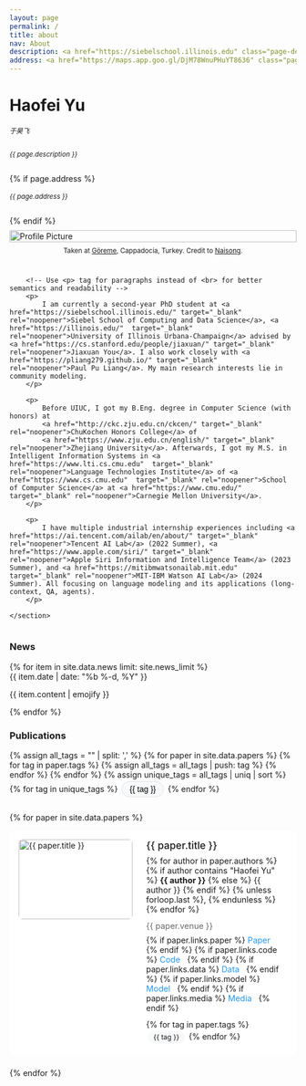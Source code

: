 ```yaml
---
layout: page
permalink: /
title: about
nav: About
description: <a href="https://siebelschool.illinois.edu" class="page-description" target="_blank">Siebel School of Computing and Data Science</a> • <a href="https://illinois.edu" class="page-description" target="_blank">University of Illinois Urbana-Champaign</a>
address: <a href="https://maps.app.goo.gl/DjM78WnuPHuYT8636" class="page-description" target="_blank">2111A, 201 N Goodwin Ave, Urbana, IL 61801</a>
---
```


<div class="col p-0 pt-4 pb-4">
  <h1 class="title text-left font-weight-bold">Haofei Yu</h1> 
  <h6 class="pb-3 m-0 mb-2" style="font-size: 0.83em;">于昊飞</h6>
  <h6 class="m-0 mb-2" style="font-size: 0.83em;">{{ page.description }}</h6>
  {% if page.address %}
      <h6 class="m-0 mb-2" style="font-size: 0.83em;">{{ page.address }}</h6>
  {% endif %}
</div>


<!-- Introduction -->

<div style="display: flex; flex-wrap: wrap;">
    <section class="profile">
        <!-- Avoid inline styles where possible and use a separate CSS file or <style> block -->
        <div class="profile-image-container">
            <!-- Use alt attribute for accessibility and descriptive image names -->
            <img class="profile-img" src="{{ '/assets/img/self_pic_2.jpg' | prepend: site.baseurl | prepend: site.url }}" alt="Profile Picture">
            <figcaption class="profile-caption" style="font-size: 0.83em;">Taken at <a href="https://en.wikipedia.org/wiki/G%C3%B6reme" target="_blank" rel="noopener">Göreme</a>, Cappadocia, Turkey. Credit to <a href="https://zns77.github.io/" target="_blank" rel="noopener">Naisong</a>.</figcaption>
        </div>

        <!-- Use <p> tag for paragraphs instead of <br> for better semantics and readability -->
        <p>
            I am currently a second-year PhD student at <a href="https://siebelschool.illinois.edu/" target="_blank" rel="noopener">Siebel School of Computing and Data Science</a>, <a href="https://illinois.edu/"  target="_blank" rel="noopener">University of Illinois Urbana-Champaign</a> advised by <a href="https://cs.stanford.edu/people/jiaxuan/" target="_blank" rel="noopener">Jiaxuan You</a>. I also work closely with <a href="https://pliang279.github.io/" target="_blank" rel="noopener">Paul Pu Liang</a>. My main research interests lie in community modeling.
        </p>

        <p>
            Before UIUC, I got my B.Eng. degree in Computer Science (with honors) at
            <a href="http://ckc.zju.edu.cn/ckcen/" target="_blank" rel="noopener">ChuKochen Honors College</a> of
            <a href="https://www.zju.edu.cn/english/" target="_blank" rel="noopener">Zhejiang University</a>. Afterwards, I got my M.S. in Intelligent Information Systems in <a href="https://www.lti.cs.cmu.edu"  target="_blank" rel="noopener">Language Technologies Institute</a> of <a href="https://www.cs.cmu.edu"  target="_blank" rel="noopener">School of Computer Science</a> at <a href="https://www.cmu.edu/" target="_blank" rel="noopener">Carnegie Mellon University</a>.
        </p>

        <p>
            I have multiple industrial internship experiences including <a href="https://ai.tencent.com/ailab/en/about/" target="_blank" rel="noopener">Tencent AI Lab</a> (2022 Summer), <a href="https://www.apple.com/siri/" target="_blank" rel="noopener">Apple Siri Information and Intelligence Team</a> (2023 Summer), and <a href="https://mitibmwatsonailab.mit.edu" target="_blank" rel="noopener">MIT-IBM Watson AI Lab</a> (2024 Summer). All focusing on language modeling and its applications (long-context, QA, agents).
        </p>

    </section>
</div>

<!-- Add CSS (either inline or preferably in a separate stylesheet) -->
<style>
.profile {
    padding: 0;
}
.profile-image-container {
    display: flex;
    flex-direction: column;
    justify-content: center; /*Center horizontally */
    align-items: center;     /* Center vertically*/
    max-width: 100%;
    padding-top: 0.5rem;
    padding-bottom: 1.5rem;
}
.profile-img {
    width: 100%;
    height: auto; /*to maintain aspect ratio*/
}
.profile-caption {
    text-align: center; /* Centers the text of the caption */
    padding-top: 0.5rem; /* Adds some space between the image and the caption */
    /* Add any additional styling you need for the caption here */
}
@media screen and (max-width: 576px) {
    .profile-image-container {
        max-width: 100%;
        padding-left: 0;
        padding-bottom: 1rem;
    }
}
.venue {
    font-size: 0.9rem;
    color: #666;
    margin-bottom: 0.5rem;
  }
  
  .paper-links {
    margin-bottom: 0.75rem;
  }
  
  .paper-link {
    display: inline-block;
    margin-right: 0.5rem;
    color: #2196f3;
    text-decoration: none;
    font-size: 0.9rem;
  }
  
  .paper-link:hover {
    text-decoration: underline;
  }

  .paper-authors {
    color: var(--global-text-color);
    font-size: 0.9rem;
    margin-bottom: 0.5rem;
  }

  .paper-authors strong {
    font-weight: bold;
  }
</style>


<!-- News -->
<div class="news mt-3 p-0">
  <h3 class="title mb-4 p-0">News</h3>
  {% for item in site.data.news limit: site.news_limit %}
    <div class="row p-0">
      <div class="col-sm-2 p-0">
        <span class="badge danger-color-dark darken-1 font-weight-bold text-uppercase align-middle date ml-3">
          {{ item.date | date: "%b %-d, %Y" }}
        </span>
      </div>
      <div class="col-sm-10 mt-2 mt-sm-0 ml-3 ml-md-0 p-0 font-weight-light text">
        <p>{{ item.content | emojify }}</p>
      </div>
    </div>
  {% endfor %}
</div>

<!-- Publications -->
<div class="publications mt-3 p-0">
  <h3 class="title mb-4 p-0">Publications</h3>

  <!-- Add the CSS -->
  <style>
    .tag-buttons {
      margin-bottom: 1.5rem;
    }
    .tag-button {
      display: inline-block;
      padding: 0.3rem 0.8rem;
      margin: 0.2rem;
      border-radius: 999px;
      font-size: 0.875rem;
      cursor: pointer;
      transition: all 0.2s;
      background-color: #f8f9fa;
      border: 1px solid #dee2e6;
    }
    .tag-button:hover {
      background-color: #e9ecef;
    }
    .tag-button.active {
      background-color: #1976d2;
      color: white;
      border-color: #1976d2;
    }
    .paper-item {
      display: flex;
      gap: 1.5rem;
      margin-bottom: 1.5rem;
      padding: 1rem;
      border-radius: 0.5rem;
      background-color: white;
      transition: all 0.2s;
      min-height: 160px;
    }
    .paper-item:hover {
      box-shadow: 0 2px 8px rgba(0,0,0,0.1);
    }
    .paper-image {
      width: 100%;
      height: 100%;
      object-fit: contain;
      border-radius: 0.375rem;
    }
    .paper-image-container {
      flex: 0 0 200px;  /* Fixed width, won't grow or shrink */
      height: 140px;    /* Fixed height */
      position: relative;
      overflow: hidden;
      border-radius: 0.375rem;
    }
    .paper-info {
      flex-grow: 1;
    }
    .paper-title {
      color: var(--global-theme-color);
      font-size: 1.1rem;
      font-weight: 500;
      text-decoration: none;
      margin-bottom: 0.5rem;
      display: block;
    }
    .paper-title:hover {
      text-decoration: underline;
    }
    .paper-authors {
      color: var(--global-text-color);
      font-size: 0.9rem;
      margin-bottom: 0.75rem;
    }
    .paper-tag {
      display: inline-block;
      padding: 0.2rem 0.6rem;
      margin: 0.2rem;
      border-radius: 999px;
      background-color: #f8f9fa;
      color: var(--global-text-color);
      font-size: 0.75rem;
    }
    @media screen and (max-width: 576px) {
      .paper-item {
        flex-direction: column;
        min-height: auto;
      }
      .paper-image {
        width: 100%;
        margin-bottom: 1rem
      }
    }
  </style>

  <!-- JavaScript for filtering -->
  <script>
    document.addEventListener('DOMContentLoaded', function() {
      const papers = document.querySelectorAll('.paper-item');
      const tagButtons = document.querySelectorAll('.tag-button');
      let activeFilters = new Set();

      tagButtons.forEach(button => {
        button.addEventListener('click', function() {
          const tag = this.getAttribute('data-tag');
          if (activeFilters.has(tag)) {
            activeFilters.delete(tag);
            this.classList.remove('active');
          } else {
            activeFilters.add(tag);
            this.classList.add('active');
          }
          filterPapers();
        });
      });

      function filterPapers() {
        if (activeFilters.size === 0) {
          papers.forEach(paper => paper.style.display = 'flex');
          return;
        }
        papers.forEach(paper => {
          const paperTags = Array.from(paper.querySelectorAll('.paper-tag'))
            .map(tag => tag.textContent.trim());
          const shouldShow = Array.from(activeFilters)
            .some(filter => paperTags.includes(filter));
          paper.style.display = shouldShow ? 'flex' : 'none';
        });
      }
    });
  </script>

  <!-- Filter buttons -->
  <div class="tag-buttons">
    {% assign all_tags = "" | split: ',' %}
    {% for paper in site.data.papers %}
      {% for tag in paper.tags %}
        {% assign all_tags = all_tags | push: tag %}
      {% endfor %}
    {% endfor %}
    {% assign unique_tags = all_tags | uniq | sort %}
    {% for tag in unique_tags %}
      <button class="tag-button" data-tag="{{ tag }}">{{ tag }}</button>
    {% endfor %}
  </div>

<!-- Papers list -->
{% for paper in site.data.papers %}
  <div class="paper-item">
    <div class="paper-image-container">
      <img src="{{ paper.image | relative_url }}" alt="{{ paper.title }}" class="paper-image">
    </div>
    <div class="paper-info">
      <a href="{{ paper.links.paper }}" class="paper-title" target="_blank" rel="noopener noreferrer">
        {{ paper.title }}
      </a>
      <div class="paper-authors">
        {% for author in paper.authors %}
          {% if author contains "Haofei Yu" %}
            <strong>{{ author }}</strong>
          {% else %}
            {{ author }}
          {% endif %}
          {% unless forloop.last %}, {% endunless %}
        {% endfor %}
      </div>
      <div class="venue">{{ paper.venue }}</div>
      <div class="paper-links">
        {% if paper.links.paper %}
          <a href="{{ paper.links.paper }}" target="_blank" rel="noopener noreferrer" class="paper-link">Paper</a>
        {% endif %}
        {% if paper.links.code %}
          <a href="{{ paper.links.code }}" target="_blank" rel="noopener noreferrer" class="paper-link">Code</a>
        {% endif %}
        {% if paper.links.data %}
          <a href="{{ paper.links.data }}" target="_blank" rel="noopener noreferrer" class="paper-link">Data</a>
        {% endif %}
        {% if paper.links.model %}
          <a href="{{ paper.links.model }}" target="_blank" rel="noopener noreferrer" class="paper-link">Model</a>
        {% endif %}
        {% if paper.links.media %}
          <a href="{{ paper.links.media }}" target="_blank" rel="noopener noreferrer" class="paper-link">Media</a>
        {% endif %}
      </div>
      <div class="paper-tags">
        {% for tag in paper.tags %}
          <span class="paper-tag">{{ tag }}</span>
        {% endfor %}
      </div>
    </div>
  </div>
{% endfor %}
</div>



<script type="text/javascript" id="clustrmaps" src="//cdn.clustrmaps.com/map_v2.js?cl=ffffff&w=700&t=tt&d=NhXj4joI7G-QcI07Qz4cPPkmnIj_bE-Zi4HhgEt-oCs"></script>
